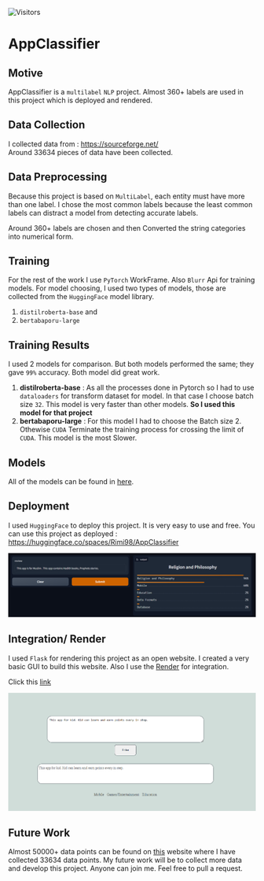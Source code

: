 ![Visitors](https://api.visitorbadge.io/api/visitors?path=https%3A%2F%2Fgithub.com%2FAklimaRimi%2FAppClassifier%2F&label=views&labelColor=%23697689&countColor=%23f47373)
# AppClassifier

## Motive

AppClassifier is a `multilabel` `NLP` project. Almost 360+ labels are used in this project which is deployed and rendered.

## Data Collection

I collected data from : https://sourceforge.net/ <br>
Around 33634 pieces of data have been collected.

## Data Preprocessing

Because this project is based on `MultiLabel`, each entity must have more than one label. I chose the most common labels because the least common labels can distract a model from detecting accurate labels.

Around 360+ labels are chosen and then Converted the string categories into numerical form.

## Training

For the rest of the work I use `PyTorch` WorkFrame. Also `Blurr` Api for training models. For model choosing, I used two types of models, those are collected from the `HuggingFace` model library.

1. `distilroberta-base` and <br>
2. `bertabaporu-large`<br>

## Training Results

I used 2 models for comparison. But both models performed the same; they gave `99%` accuracy. Both model did great work.

1. **distilroberta-base** : As all the processes done in Pytorch so I had to use `dataloaders` for transform dataset for model. In that case I choose batch size `32`. This model is very faster than other models. **So I used this model for that project**  <br>
2. **bertabaporu-large** : For this model I had to choose the Batch size 2. Othewise `CUDA` Terminate the training process for crossing the limit of `CUDA`. This model is the most Slower.  <br>

## Models

All of the models can be found in [here](https://drive.google.com/drive/folders/1OB12YLmqM38qGf0AMWnXZoHfli6UJ-9j?usp=sharing).

## Deployment

I used `HuggingFace` to deploy this project. It is very easy to use and free. 
You can use this project as deployed : https://huggingface.co/spaces/Rimi98/AppClassifier <br>

![](https://github.com/AklimaRimi/AppClassifier/blob/main/images/hugging.png)

## Integration/ Render

I used `Flask` for rendering this project as an open website. I created a very basic GUI to build this website. 
Also I use the [Render](https://dashboard.render.com/) for integration.

Click this [link](appclassifier.onrender.com/)

![](https://github.com/AklimaRimi/AppClassifier/blob/main/images/website.png)


## Future Work

Almost 50000+ data points can be found on [this](https://sourceforge.net/) website where I have collected 33634 data points. My future work will be to collect more data and develop this project. Anyone can join me. Feel free to pull a request.


